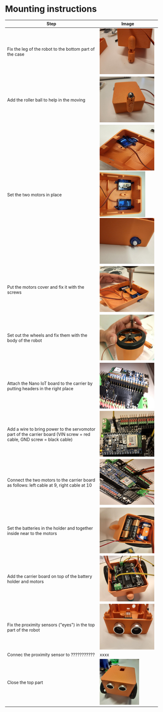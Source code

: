 # Mounting instructions
| Step | Image |
| --- | --- |
| Fix the leg of the robot to the bottom part of the case  | <img src="/doc/pictures/image9.jpg" width="180" height="150">   |
| Add the roller ball to help in the moving | <img src="/doc/pictures/image13.jpg" width="180" height="150"> | 
| Set the two motors in place  | <img src="/doc/pictures/image17.jpg" width="180" height="150"> <img src="/doc/pictures/image6.jpg" width="150" height="150"> <img src="/doc/pictures/image11.jpg" width="180" height="150"> | 
| Put the motors cover and fix it with the screws   | <img src="/doc/pictures/image8.jpg" width="180" height="150"> | 
| Set out the wheels and fix them with the body of the robot   | <img src="/doc/pictures/image18.jpg" width="180" height="150"> | 
| Attach the Nano IoT board to the carrier by putting headers in the right place | <img src="/doc/pictures/image30.jpg" width="180" height="150"> | 
| Add a wire to bring power to the servomotor part of the carrier board (VIN screw = red cable, GND screw = black cable) | <img src="/doc/pictures/image28.jpg" width="180" height="150"> | 
| Connect the two motors to the carrier board as follows: left cable at 9, right cable at 10  | <img src="/doc/pictures/image27.jpg" width="180" height="150">  | 
|  Set the batteries in the holder and together inside near to the motors   | <img src="/doc/pictures/image21.jpg" width="180" height="150">  | 
| Add the carrier board on top of the battery holder and motors | <img src="/doc/pictures/image32.jpg" width="180" height="150"> | 
| Fix the proximity sensors ("eyes") in the top part of the robot | <img src="/doc/pictures/image12.jpg" width="180" height="150"> | 
| Connec the proximity sensor to ??????????? | xxxx | 
| Close the top part | <img src="/doc/pictures/image33.jpg" width="130" height="150"> | 
